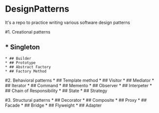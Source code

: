 # DesignPatterns
It's a repo to practice writing various software design patterns

#1. Creational patterns 
##	* Singleton
	* ## Builder 
	* ## Prototype
	* ## Abstract Factory
	* ## Factory Method

#2. Behavioral patterns
	* ## Template method
	* ## Visitor
	* ## Mediator
	* ## Iterator 
	* ## Command
	* ## Memento
	* ## Observer 
	* ## Interpeter
	* ## Chain of Responsibility
	* ## State
	* ## Strategy

#3. Structural patterns 
	* ## Decorator
	* ## Composite
	* ## Proxy
	* ## Facade
	* ## Bridge
	* ## Flyweight
	* ## Adapter